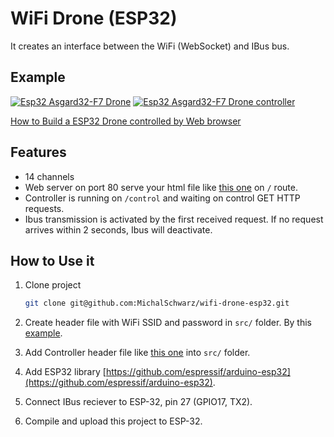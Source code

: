 # WiFi Drone (ESP32)

It creates an interface between the WiFi (WebSocket) and IBus bus.

## Example

[![Esp32 Asgard32-F7 Drone](https://michalschwarz.github.io/rc-controller/assets/Esp32-Asgard32_F7-Drone-full-thumb.jpg)](https://michalschwarz.github.io/rc-controller/assets/Esp32-Asgard32_F7-Drone-full.jpg)
[![Esp32 Asgard32-F7 Drone controller](https://michalschwarz.github.io/rc-controller/assets/Esp32-Asgard32_F7-Drone-controller-thumb.jpg)](https://michalschwarz.github.io/rc-controller/assets/Esp32-Asgard32_F7-Drone-controller.jpg)

[How to Build a ESP32 Drone controlled by Web browser](https://michalschwarz.github.io/rc-controller/esp32/quadcopter/f450/asgard32/schema/2019/05/07/esp32-drone-v1.0.0.html)

## Features
* 14 channels
* Web server on port 80 serve your html file like [this one](https://github.com/MichalSchwarz/rc-controller/blob/master/dist/index_html.h) on `/` route.
* Controller is running on `/control` and waiting on control GET HTTP requests.
* Ibus transmission is activated by the first received request. If no request arrives within 2 seconds, Ibus will deactivate.

## How to Use it

1. Clone project
    ```bash
    git clone git@github.com:MichalSchwarz/wifi-drone-esp32.git
    ```
2. Create header file with WiFi SSID and password in `src/` folder. By this [example](https://github.com/MichalSchwarz/wifi-drone-esp32/wiki/ExampleSecretHeader).

3. Add Controller header file like [this one](https://github.com/MichalSchwarz/rc-controller/blob/master/dist/index_html.h) into `src/` folder.

4. Add ESP32 library [https://github.com/espressif/arduino-esp32](https://github.com/espressif/arduino-esp32).

5. Connect IBus reciever to ESP-32, pin 27 (GPIO17, TX2).

6. Compile and upload this project to ESP-32.